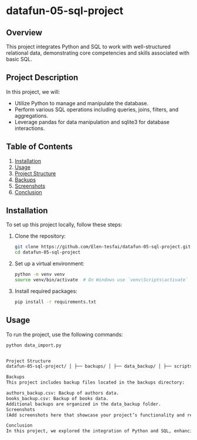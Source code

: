 # datafun-05-sql-project

## Overview
This project integrates Python and SQL to work with well-structured relational data, demonstrating core competencies and skills associated with basic SQL.

## Project Description
In this project, we will:
- Utilize Python to manage and manipulate the database.
- Perform various SQL operations including queries, joins, filters, and aggregations.
- Leverage pandas for data manipulation and sqlite3 for database interactions.

## Table of Contents
1. [Installation](#installation)
2. [Usage](#usage)
3. [Project Structure](#project-structure)
4. [Backups](#backups)
5. [Screenshots](#screenshots)
6. [Conclusion](#conclusion)

## Installation
To set up this project locally, follow these steps:

1. Clone the repository:
    ```bash
    git clone https://github.com/Elen-tesfai/datafun-05-sql-project.git
    cd datafun-05-sql-project
    ```
2. Set up a virtual environment:
    ```bash
    python -m venv venv
    source venv/bin/activate  # On Windows use `venv\Scripts\activate`
    ```
3. Install required packages:
    ```bash
    pip install -r requirements.txt
    ```

## Usage
To run the project, use the following commands:
```bash
python data_import.py


Project Structure
datafun-05-sql-project/ │ ├── backups/ │ ├── data_backup/ │ ├── scripts_backup/ │ ├── sql_backup/ │ ├── book_manager_backup.py │ └── project_backup.db │ ├── data/ │ ├── city.csv │ ├── country.csv │ └── countrylanguage.csv ├── scripts/ │ └── data_import.py ├── sql/ │ └── create_tables.sql ├── project.db ├── README.md ├── requirements.txt └── world_manager.py

Backups
This project includes backup files located in the backups directory:

authors_backup.csv: Backup of authors data.
books_backup.csv: Backup of books data.
Additional backups are organized in the data_backup folder.
Screenshots
(Add screenshots here that showcase your project’s functionality and results.)

Conclusion
In this project, we explored the integration of Python and SQL, enhancing our data management skills and gaining valuable insights from relational data.
